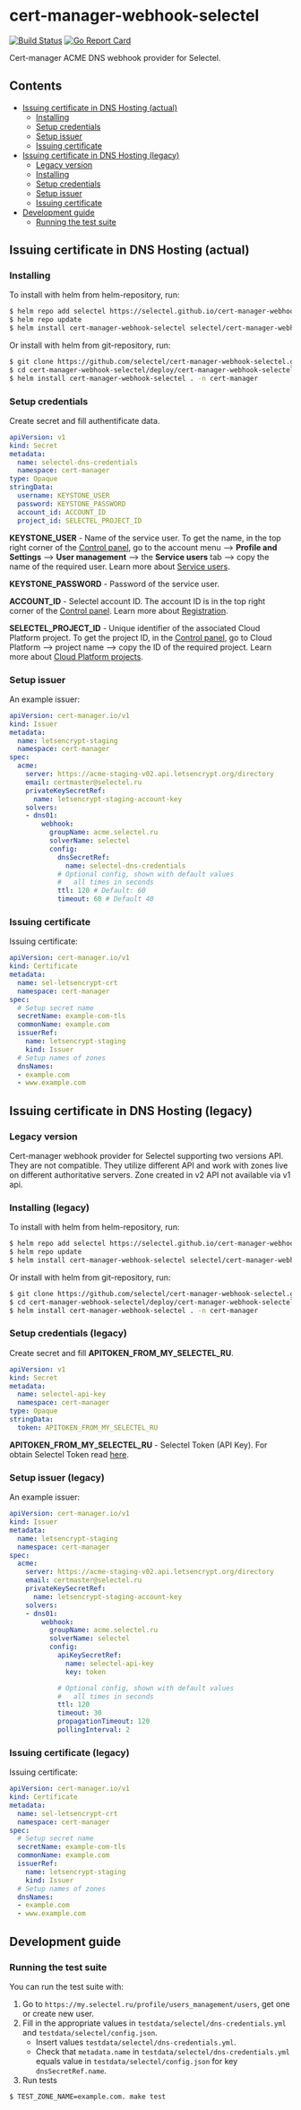 # cert-manager-webhook-selectel
[![Build Status](https://travis-ci.org/selectel/cert-manager-webhook-selectel.svg?branch=master)](https://travis-ci.org/selectel/cert-manager-webhook-selectel)
[![Go Report Card](https://goreportcard.com/badge/github.com/selectel/cert-manager-webhook-selectel)](https://goreportcard.com/report/github.com/selectel/cert-manager-webhook-selectel)

Cert-manager ACME DNS webhook provider for Selectel.

## Contents

* [Issuing certificate in DNS Hosting (actual)](#issuing-certificate-in-dns-hosting-actual)
  * [Installing](#installing)
  * [Setup credentials](#setup-credentials)
  * [Setup issuer](#setup-issuer)
  * [Issuing certificate](#issuing-certificate)
* [Issuing certificate in DNS Hosting (legacy)](#issuing-certificate-in-dns-hosting-legacy)
  * [Legacy version](#legacy-version)
  * [Installing](#installing-legacy)
  * [Setup credentials](#setup-credentials-legacy)
  * [Setup issuer](#setup-issuer-legacy)
  * [Issuing certificate](#issuing-certificate-legacy)
* [Development guide](#development-guide)
  * [Running the test suite](#running-the-test-suite)

## Issuing certificate in DNS Hosting (actual)

### Installing

To install with helm from helm-repository, run:

```bash
$ helm repo add selectel https://selectel.github.io/cert-manager-webhook-selectel
$ helm repo update
$ helm install cert-manager-webhook-selectel selectel/cert-manager-webhook-selectel -n cert-manager
```

Or install with helm from git-repository, run:

```bash
$ git clone https://github.com/selectel/cert-manager-webhook-selectel.git
$ cd cert-manager-webhook-selectel/deploy/cert-manager-webhook-selectel
$ helm install cert-manager-webhook-selectel . -n cert-manager
```

### Setup credentials

Create secret and fill authentificate data.

```yaml
apiVersion: v1
kind: Secret
metadata:
  name: selectel-dns-credentials
  namespace: cert-manager
type: Opaque
stringData:
  username: KEYSTONE_USER
  password: KEYSTONE_PASSWORD
  account_id: ACCOUNT_ID
  project_id: SELECTEL_PROJECT_ID
```

**KEYSTONE_USER** - Name of the service user. To get the name, in the top right corner of the [Control panel](https://my.selectel.ru/profile/users_management/users?type=service), go to the account menu ⟶ **Profile and Settings** ⟶ **User management** ⟶ the **Service users** tab ⟶ copy the name of the required user. Learn more about [Service users](https://docs.selectel.ru/control-panel-actions/users-and-roles/user-types-and-roles/).

**KEYSTONE_PASSWORD** - Password of the service user.

**ACCOUNT_ID** - Selectel account ID. The account ID is in the top right corner of the [Control panel](https://my.selectel.ru/). Learn more about [Registration](https://docs.selectel.ru/control-panel-actions/account/registration/).

**SELECTEL_PROJECT_ID** - Unique identifier of the associated Cloud Platform project. To get the project ID, in the [Control panel](https://my.selectel.ru/vpc/), go to Cloud Platform ⟶ project name ⟶ copy the ID of the required project. Learn more about [Cloud Platform projects](https://docs.selectel.ru/cloud/servers/about/projects/).

### Setup issuer

An example issuer:

```yaml
apiVersion: cert-manager.io/v1
kind: Issuer
metadata:
  name: letsencrypt-staging
  namespace: cert-manager
spec:
  acme:
    server: https://acme-staging-v02.api.letsencrypt.org/directory
    email: certmaster@selectel.ru
    privateKeySecretRef:
      name: letsencrypt-staging-account-key
    solvers:
    - dns01:
        webhook:
          groupName: acme.selectel.ru
          solverName: selectel
          config:
            dnsSecretRef:
              name: selectel-dns-credentials
            # Optional config, shown with default values
            #   all times in seconds
            ttl: 120 # Default: 60
            timeout: 60 # Default 40
```

### Issuing certificate

Issuing certificate:

```yaml
apiVersion: cert-manager.io/v1
kind: Certificate
metadata:
  name: sel-letsencrypt-crt
  namespace: cert-manager
spec:
  # Setup secret name
  secretName: example-com-tls
  commonName: example.com
  issuerRef:
    name: letsencrypt-staging
    kind: Issuer
  # Setup names of zones
  dnsNames:
  - example.com
  - www.example.com
```

## Issuing certificate in DNS Hosting (legacy)

### Legacy version

Cert-manager webhook provider for Selectel supporting two versions API.
They are not compatible. They utilize different API and work with zones live on different authoritative servers.
Zone created in v2 API not available via v1 api.

### Installing (legacy)

To install with helm from helm-repository, run:

```bash
$ helm repo add selectel https://selectel.github.io/cert-manager-webhook-selectel
$ helm repo update
$ helm install cert-manager-webhook-selectel selectel/cert-manager-webhook-selectel -n cert-manager --version 1.2.5
```

Or install with helm from git-repository, run:

```bash
$ git clone https://github.com/selectel/cert-manager-webhook-selectel.git --branch cert-manager-webhook-selectel-1.2.5
$ cd cert-manager-webhook-selectel/deploy/cert-manager-webhook-selectel
$ helm install cert-manager-webhook-selectel . -n cert-manager
```

### Setup credentials (legacy)

Create secret and fill **APITOKEN_FROM_MY_SELECTEL_RU**.

```yaml
apiVersion: v1
kind: Secret
metadata:
  name: selectel-api-key
  namespace: cert-manager
type: Opaque
stringData:
  token: APITOKEN_FROM_MY_SELECTEL_RU
```

**APITOKEN_FROM_MY_SELECTEL_RU** - Selectel Token (API Key). For obtain Selectel Token read [here](https://developers.selectel.ru/docs/control-panel/authorization/).

### Setup issuer (legacy)

An example issuer:

```yaml
apiVersion: cert-manager.io/v1
kind: Issuer
metadata:
  name: letsencrypt-staging
  namespace: cert-manager
spec:
  acme:
    server: https://acme-staging-v02.api.letsencrypt.org/directory
    email: certmaster@selectel.ru
    privateKeySecretRef:
      name: letsencrypt-staging-account-key
    solvers:
    - dns01:
        webhook:
          groupName: acme.selectel.ru
          solverName: selectel
          config:
            apiKeySecretRef:
              name: selectel-api-key
              key: token

            # Optional config, shown with default values
            #   all times in seconds
            ttl: 120
            timeout: 30
            propagationTimeout: 120
            pollingInterval: 2
```

### Issuing certificate (legacy)

Issuing certificate:

```yaml
apiVersion: cert-manager.io/v1
kind: Certificate
metadata:
  name: sel-letsencrypt-crt
  namespace: cert-manager
spec:
  # Setup secret name
  secretName: example-com-tls
  commonName: example.com
  issuerRef:
    name: letsencrypt-staging
    kind: Issuer
  # Setup names of zones
  dnsNames:
  - example.com
  - www.example.com
```

## Development guide

### Running the test suite

You can run the test suite with:

1. Go to `https://my.selectel.ru/profile/users_management/users`, get one or create new user.
2. Fill in the appropriate values in `testdata/selectel/dns-credentials.yml` and `testdata/selectel/config.json`.
    * Insert values `testdata/selectel/dns-credentials.yml`.
    * Check that `metadata.name` in `testdata/selectel/dns-credentials.yml` equals value in `testdata/selectel/config.json` for key `dnsSecretRef.name`.
3. Run tests

```bash
$ TEST_ZONE_NAME=example.com. make test
```
